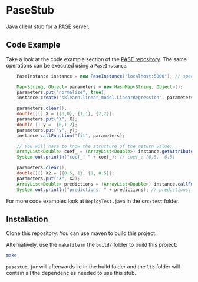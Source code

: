 # PaseStub

Java client stub for a [PASE](https://github.com/aminfa/Pase) server.

## Code Example

Take a look at the code example section of the [PASE repository](https://github.com/aminfa/Pase).
The same operations can be executed using a `PaseInstance`:

```java
    PaseInstance instance = new PaseInstance("localhost:5000"); // specify host

    Map<String, Object> parameters = new HashMap<String, Object>();
    parameters.put("normalize", true);
    instance.create("sklearn.linear_model.LinearRegression", parameters);

    parameters.clear();
    double[][] X = {{0,0}, {1,1}, {2,2}};
    parameters.put("X", X);
    double [] y =  {0,1,2};
    parameters.put("y", y);
    instance.callFunction("fit", parameters);

    // You will have to know the structure of the return value:
    ArrayList<Double> coef_ = (ArrayList<Double>) instance.getAttribute("coef_");
    System.out.println("coef_: " + coef_); // coef_: [0.5,  0.5] 

    parameters.clear();
    double[][] X2 = {{0.5, 1}, {1, 0.5}};
    parameters.put("X", X2);
    ArrayList<Double> predictions = (ArrayList<Double>) instance.callFunction("predict", parameters);
    System.out.println("predictions: " + predictions); // predictions: [0.75,  0.75] 
```

For more code examples look at `DeployTest.java` in the `src/test` folder.

## Installation
Clone this repository.
You can use maven to build this project.

Alternatively, use the `makefile` in the `build/` folder to build this project:

```bash
make
``` 

`pasestub.jar` will afterwards lie in the build folder and the `lib` folder will contain all the dependencies needed to use this stub.